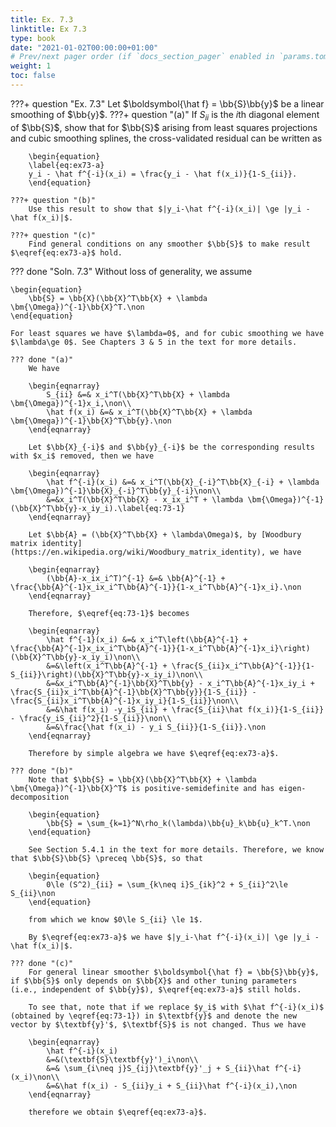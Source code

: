 ```yaml
---
title: Ex. 7.3
linktitle: Ex 7.3
type: book
date: "2021-01-02T00:00:00+01:00"
# Prev/next pager order (if `docs_section_pager` enabled in `params.toml`)
weight: 1
toc: false
---
```


???+ question "Ex. 7.3"
    Let $\boldsymbol{\hat f} = \bb{S}\bb{y}$ be a linear smoothing of $\bb{y}$.
    ???+ question "(a)"
	    If $S_{ii}$ is the $i$th diagonal element of $\bb{S}$, show that for $\bb{S}$ arising from least squares projections and cubic smoothing splines, the cross-validated residual can be written as 

        \begin{equation}
	    \label{eq:ex73-a}
		y_i - \hat f^{-i}(x_i) = \frac{y_i - \hat f(x_i)}{1-S_{ii}}.
	    \end{equation}

    ???+ question "(b)"
	    Use this result to show that $|y_i-\hat f^{-i}(x_i)| \ge |y_i - \hat f(x_i)|$.

    ???+ question "(c)"
	    Find general conditions on any smoother $\bb{S}$ to make result $\eqref{eq:ex73-a}$ hold.

??? done "Soln. 7.3"
    Without loss of generality, we assume

	\begin{equation}
		\bb{S} = \bb{X}(\bb{X}^T\bb{X} + \lambda \bm{\Omega})^{-1}\bb{X}^T.\non
	\end{equation}

	For least squares we have $\lambda=0$, and for cubic smoothing we have $\lambda\ge 0$. See Chapters 3 & 5 in the text for more details.

    ??? done "(a)"
        We have

        \begin{eqnarray}
            S_{ii} &=& x_i^T(\bb{X}^T\bb{X} + \lambda \bm{\Omega})^{-1}x_i,\non\\
            \hat f(x_i) &=& x_i^T(\bb{X}^T\bb{X} + \lambda \bm{\Omega})^{-1}\bb{X}^T\bb{y}.\non
        \end{eqnarray}

        Let $\bb{X}_{-i}$ and $\bb{y}_{-i}$ be the corresponding results with $x_i$ removed, then we have

        \begin{eqnarray}
            \hat f^{-i}(x_i) &=& x_i^T(\bb{X}_{-i}^T\bb{X}_{-i} + \lambda \bm{\Omega})^{-1}\bb{X}_{-i}^T\bb{y}_{-i}\non\\
            &=&x_i^T(\bb{X}^T\bb{X} - x_ix_i^T + \lambda \bm{\Omega})^{-1}(\bb{X}^T\bb{y}-x_iy_i).\label{eq:73-1}
        \end{eqnarray}

        Let $\bb{A} = (\bb{X}^T\bb{X} + \lambda\Omega)$, by [Woodbury matrix identity](https://en.wikipedia.org/wiki/Woodbury_matrix_identity), we have

        \begin{eqnarray}
            (\bb{A}-x_ix_i^T)^{-1} &=& \bb{A}^{-1} + \frac{\bb{A}^{-1}x_ix_i^T\bb{A}^{-1}}{1-x_i^T\bb{A}^{-1}x_i}.\non 
        \end{eqnarray}

        Therefore, $\eqref{eq:73-1}$ becomes

        \begin{eqnarray}
            \hat f^{-1}(x_i) &=& x_i^T\left(\bb{A}^{-1} + \frac{\bb{A}^{-1}x_ix_i^T\bb{A}^{-1}}{1-x_i^T\bb{A}^{-1}x_i}\right)(\bb{X}^T\bb{y}-x_iy_i)\non\\
            &=&\left(x_i^T\bb{A}^{-1} + \frac{S_{ii}x_i^T\bb{A}^{-1}}{1-S_{ii}}\right)(\bb{X}^T\bb{y}-x_iy_i)\non\\
            &=&x_i^T\bb{A}^{-1}\bb{X}^T\bb{y} - x_i^T\bb{A}^{-1}x_iy_i + \frac{S_{ii}x_i^T\bb{A}^{-1}\bb{X}^T\bb{y}}{1-S_{ii}} - \frac{S_{ii}x_i^T\bb{A}^{-1}x_iy_i}{1-S_{ii}}\non\\
            &=&\hat f(x_i) -y_iS_{ii} + \frac{S_{ii}\hat f(x_i)}{1-S_{ii}} - \frac{y_iS_{ii}^2}{1-S_{ii}}\non\\
            &=&\frac{\hat f(x_i) - y_i S_{ii}}{1-S_{ii}}.\non
        \end{eqnarray}

        Therefore by simple algebra we have $\eqref{eq:ex73-a}$.

    ??? done "(b)"  
        Note that $\bb{S} = \bb{X}(\bb{X}^T\bb{X} + \lambda \bm{\Omega})^{-1}\bb{X}^T$ is positive-semidefinite and has eigen-decomposition 

        \begin{equation}
            \bb{S} = \sum_{k=1}^N\rho_k(\lambda)\bb{u}_k\bb{u}_k^T.\non
        \end{equation}

        See Section 5.4.1 in the text for more details. Therefore, we know that $\bb{S}\bb{S} \preceq \bb{S}$, so that

        \begin{equation}
            0\le (S^2)_{ii} = \sum_{k\neq i}S_{ik}^2 + S_{ii}^2\le S_{ii}\non
        \end{equation}

        from which we know $0\le S_{ii} \le 1$.

        By $\eqref{eq:ex73-a}$ we have $|y_i-\hat f^{-i}(x_i)| \ge |y_i - \hat f(x_i)|$.

    ??? done "(c)"
        For general linear smoother $\boldsymbol{\hat f} = \bb{S}\bb{y}$, if $\bb{S}$ only depends on $\bb{X}$ and other tuning parameters (i.e., independent of $\bb{y}$), $\eqref{eq:ex73-a}$ still holds.

        To see that, note that if we replace $y_i$ with $\hat f^{-i}(x_i)$ (obtained by \eqref{eq:73-1}) in $\textbf{y}$ and denote the new vector by $\textbf{y}'$, $\textbf{S}$ is not changed. Thus we have

        \begin{eqnarray}
            \hat f^{-i}(x_i)
            &=&(\textbf{S}\textbf{y}')_i\non\\
            &=& \sum_{i\neq j}S_{ij}\textbf{y}'_j + S_{ii}\hat f^{-i}(x_i)\non\\
            &=&\hat f(x_i) - S_{ii}y_i + S_{ii}\hat f^{-i}(x_i),\non
        \end{eqnarray}

        therefore we obtain $\eqref{eq:ex73-a}$. 